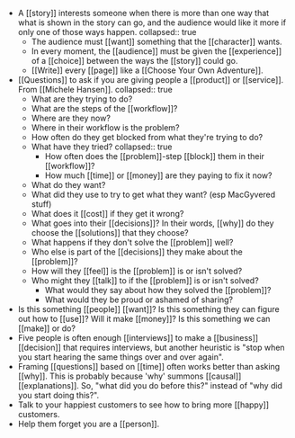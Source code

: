 - A [[story]] interests someone when there is more than one way that what is shown in the story can go, and the audience would like it more if only one of those ways happen.
  collapsed:: true
	- The audience must [[want]] something that the [[character]] wants.
	- In every moment, the [[audience]] must be given the [[experience]] of a [[choice]] between the ways the [[story]] could go.
	- [[Write]] every [[page]] like a [[Choose Your Own Adventure]].
- [[Questions]] to ask if you are giving people a [[product]] or [[service]]. From [[Michele Hansen]].
  collapsed:: true
	- What are they trying to do?
	- What are the steps of the [[workflow]]?
	- Where are they now?
	- Where in their workflow is the problem?
	- How often do they get blocked from what they're trying to do?
	- What have they tried?
	  collapsed:: true
		- How often does the [[problem]]-step [[block]] them in their [[workflow]]?
		- How much [[time]] or [[money]] are they paying to fix it now?
	- What do they want?
	- What did they use to try to get what they want? (esp MacGyvered stuff)
	- What does it [[cost]] if they get it wrong?
	- What goes into their [[decisions]]? In their words, [[why]] do they choose the [[solutions]] that they choose?
	- What happens if they don't solve the [[problem]] well?
	- Who else is part of the [[decisions]] they make about the [[problem]]?
	- How will they [[feel]] is the [[problem]] is or isn't solved?
	- Who might they [[talk]] to if the [[problem]] is or isn't solved?
		- What would they say about how they solved the [[problem]]?
		- What would they be proud or ashamed of sharing?
- Is this something [[people]] [[want]]? Is this something they can figure out how to [[use]]? Will it make [[money]]? Is this something we can [[make]] or do?
- Five people is often enough [[interviews]] to make a [[business]] [[decision]] that requires interviews, but another heuristic is "stop when you start hearing the same things over and over again".
- Framing [[questions]] based on [[time]] often works better than asking [[why]]. This is probably because 'why' summons [[causal]] [[explanations]]. So, "what did you do before this?" instead of "why did you start doing this?".
- Talk to your happiest customers to see how to bring more [[happy]] customers.
- Help them forget you are a [[person]].